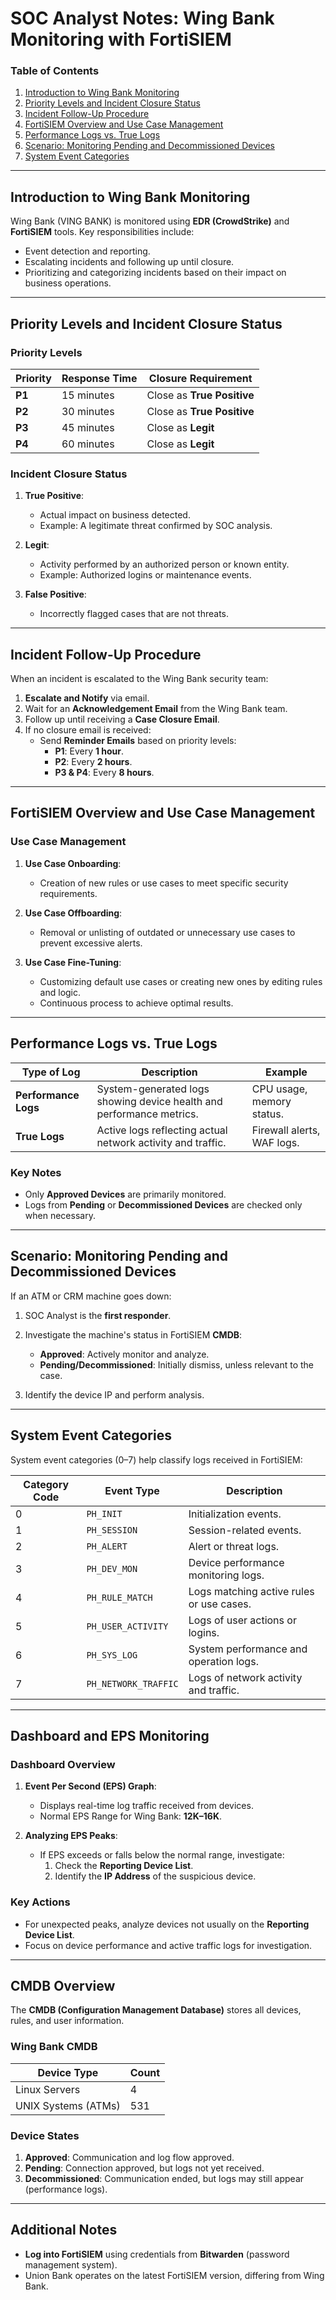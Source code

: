 # SOC Analyst Notes: Wing Bank Monitoring with FortiSIEM  

### **Table of Contents**  
1. [Introduction to Wing Bank Monitoring](#introduction-to-wing-bank-monitoring)  
2. [Priority Levels and Incident Closure Status](#priority-levels-and-incident-closure-status)  
3. [Incident Follow-Up Procedure](#incident-follow-up-procedure)  
4. [FortiSIEM Overview and Use Case Management](#fortisiem-overview-and-use-case-management)  
5. [Performance Logs vs. True Logs](#performance-logs-vs-true-logs)  
6. [Scenario: Monitoring Pending and Decommissioned Devices](#scenario-monitoring-pending-and-decommissioned-devices)  
7. [System Event Categories](#system-event-categories)

---

## **Introduction to Wing Bank Monitoring**  
Wing Bank (VING BANK) is monitored using **EDR (CrowdStrike)** and **FortiSIEM** tools. Key responsibilities include:  
- Event detection and reporting.  
- Escalating incidents and following up until closure.  
- Prioritizing and categorizing incidents based on their impact on business operations.  

---

## **Priority Levels and Incident Closure Status**

### **Priority Levels**  
| **Priority** | **Response Time** | **Closure Requirement**       |  
|--------------|-------------------|-------------------------------|  
| **P1**       | 15 minutes        | Close as **True Positive**    |  
| **P2**       | 30 minutes        | Close as **True Positive**    |  
| **P3**       | 45 minutes        | Close as **Legit**            |  
| **P4**       | 60 minutes        | Close as **Legit**            |  

### **Incident Closure Status**  
1. **True Positive**:  
   - Actual impact on business detected.  
   - Example: A legitimate threat confirmed by SOC analysis.  

2. **Legit**:  
   - Activity performed by an authorized person or known entity.  
   - Example: Authorized logins or maintenance events.  

3. **False Positive**:  
   - Incorrectly flagged cases that are not threats.  

---

## **Incident Follow-Up Procedure**  
When an incident is escalated to the Wing Bank security team:  
1. **Escalate and Notify** via email.  
2. Wait for an **Acknowledgement Email** from the Wing Bank team.  
3. Follow up until receiving a **Case Closure Email**.  
4. If no closure email is received:  
   - Send **Reminder Emails** based on priority levels:  
     - **P1**: Every **1 hour**.  
     - **P2**: Every **2 hours**.  
     - **P3 & P4**: Every **8 hours**.  

---

## **FortiSIEM Overview and Use Case Management**

### **Use Case Management**  
1. **Use Case Onboarding**:  
   - Creation of new rules or use cases to meet specific security requirements.  

2. **Use Case Offboarding**:  
   - Removal or unlisting of outdated or unnecessary use cases to prevent excessive alerts.  

3. **Use Case Fine-Tuning**:  
   - Customizing default use cases or creating new ones by editing rules and logic.  
   - Continuous process to achieve optimal results.  

---

## **Performance Logs vs. True Logs**

| **Type of Log**       | **Description**                                                                 | **Example**                  |  
|-----------------------|-------------------------------------------------------------------------------|-----------------------------|  
| **Performance Logs**  | System-generated logs showing device health and performance metrics.         | CPU usage, memory status.   |  
| **True Logs**         | Active logs reflecting actual network activity and traffic.                  | Firewall alerts, WAF logs.  |  

### **Key Notes**  
- Only **Approved Devices** are primarily monitored.  
- Logs from **Pending** or **Decommissioned Devices** are checked only when necessary.  

---

## **Scenario: Monitoring Pending and Decommissioned Devices**  
If an ATM or CRM machine goes down:  
1. SOC Analyst is the **first responder**.  
2. Investigate the machine's status in FortiSIEM **CMDB**:  
   - **Approved**: Actively monitor and analyze.  
   - **Pending/Decommissioned**: Initially dismiss, unless relevant to the case.  

3. Identify the device IP and perform analysis.  

---

## **System Event Categories**  
System event categories (0–7) help classify logs received in FortiSIEM:  

| **Category Code** | **Event Type**            | **Description**                              |  
|-------------------|--------------------------|----------------------------------------------|  
| 0                 | `PH_INIT`                | Initialization events.                       |  
| 1                 | `PH_SESSION`             | Session-related events.                      |  
| 2                 | `PH_ALERT`               | Alert or threat logs.                        |  
| 3                 | `PH_DEV_MON`             | Device performance monitoring logs.          |  
| 4                 | `PH_RULE_MATCH`          | Logs matching active rules or use cases.     |  
| 5                 | `PH_USER_ACTIVITY`       | Logs of user actions or logins.              |  
| 6                 | `PH_SYS_LOG`             | System performance and operation logs.       |  
| 7                 | `PH_NETWORK_TRAFFIC`     | Logs of network activity and traffic.        |  

---

## **Dashboard and EPS Monitoring**

### **Dashboard Overview**  
1. **Event Per Second (EPS) Graph**:  
   - Displays real-time log traffic received from devices.  
   - Normal EPS Range for Wing Bank: **12K–16K**.  

2. **Analyzing EPS Peaks**:  
   - If EPS exceeds or falls below the normal range, investigate:  
     1. Check the **Reporting Device List**.  
     2. Identify the **IP Address** of the suspicious device.  

### **Key Actions**  
- For unexpected peaks, analyze devices not usually on the **Reporting Device List**.  
- Focus on device performance and active traffic logs for investigation.

---

## **CMDB Overview**  
The **CMDB (Configuration Management Database)** stores all devices, rules, and user information.  

### **Wing Bank CMDB**  
| **Device Type**     | **Count**         |  
|---------------------|------------------|  
| Linux Servers       | 4                |  
| UNIX Systems (ATMs) | 531              |  

### **Device States**  
1. **Approved**: Communication and log flow approved.  
2. **Pending**: Connection approved, but logs not yet received.  
3. **Decommissioned**: Communication ended, but logs may still appear (performance logs).  

---

## **Additional Notes**
- **Log into FortiSIEM** using credentials from **Bitwarden** (password management system).  
- Union Bank operates on the latest FortiSIEM version, differing from Wing Bank.  

